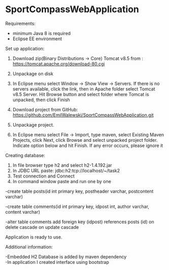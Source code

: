 # SportCompassWebApplication

Requirements:
- minimum Java 8 is required
- Eclipse EE environment

Set up application:

1. Download zip(Binary Distributions -> Core) Tomcat v8.5 from : https://tomcat.apache.org/download-80.cgi

2. Unpackage on disk

3. In Eclipse menu select Window -> Show View -> Servers. If there is no servers available, click the link, 
then in Apache folder select Tomcat v8.5 Server. Hit Browse button and select folder where Tomcat is unpacked, then click Finish

4. Download project from GitHub: https://github.com/EmilWalewski/SportCompassWebApplication.git

5. Unpackage project.

6. In Eclipse menu select File -> Import, type maven, select Existing Maven Projects, click Next, click Browse and select unpacked project folder. Indicate option below and hit Finish. If any error occurs, please ignore it 

Creating database:

1. In file browser type h2 and select h2-1.4.192.jar
2. In JDBC URL paste: jdbc:h2:tcp://localhost/~/task2
3. Test connection and Connect
4. In command window paste and run one by one

-create table posts(id int primary key, postheader varchar, postcontent varchar)

-create table comments(id int primary key, idpost int, author varchar, content varchar)

-alter table  comments add  foreign key (idpost) references posts (id) on delete cascade on update cascade

Application is ready to use.

Additional information:

-Embedded H2 Database is added by maven dependency  
-In application I created interface using bootstrap

